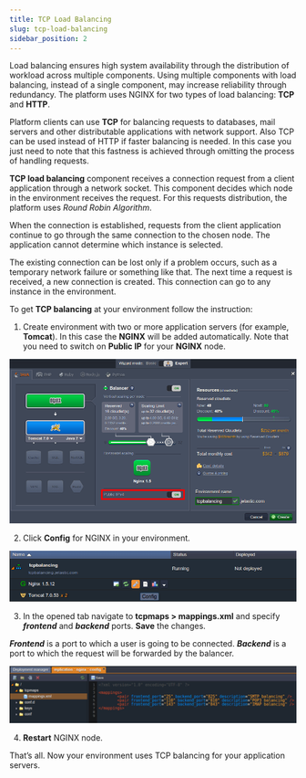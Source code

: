 ```yaml
---
title: TCP Load Balancing
slug: tcp-load-balancing
sidebar_position: 2
---
```


<!-- ## TCP Load Balancing -->

Load balancing ensures high system availability through the distribution of workload across multiple components. Using multiple components with load balancing, instead of a single component, may increase reliability through redundancy. The platform uses NGINX for two types of load balancing: **TCP** and **HTTP**.

Platform clients can use **TCP** for balancing requests to databases, mail servers and other distributable applications with network support. Also TCP can be used instead of HTTP if faster balancing is needed. In this case you just need to note that this fastness is achieved through omitting the process of handling requests.

**TCP load balancing** component receives a connection request from a client application through a network socket. This component decides which node in the environment receives the request. For this requests distribution, the platform uses *Round Robin Algorithm*.

When the connection is established, requests from the client application continue to go through the same connection to the chosen node. The application cannot determine which instance is selected.

The existing connection can be lost only if a problem occurs, such as a temporary network failure or something like that. The next time a request is received, a new connection is created. This connection can go to any instance in the environment.

To get **TCP balancing** at your environment follow the instruction:

1. Create environment with two or more application servers (for example, **Tomcat**). In this case the **NGINX** will be added automatically. Note that you need to switch on **Public IP** for your **NGINX** node.

<div style={{
    display:'flex',
    justifyContent: 'center',
    margin: '0 0 1rem 0'
}}>

![Locale Dropdown](./img/TCPLoadBalancing/01-environment-wizard.png)

</div>

2. Click **Config** for NGINX in your environment.

<div style={{
    display:'flex',
    justifyContent: 'center',
    margin: '0 0 1rem 0'
}}>

![Locale Dropdown](./img/TCPLoadBalancing/02-nginx-config.png)

</div>

3. In the opened tab navigate to **tcpmaps > mappings.xml** and specify ***frontend*** and ***backend*** ports. **Save** the changes.

***Frontend*** is a port to which a user is going to be connected.
***Backend*** is a port to which the request will be forwarded by the balancer.

<div style={{
    display:'flex',
    justifyContent: 'center',
    margin: '0 0 1rem 0'
}}>

![Locale Dropdown](./img/TCPLoadBalancing/03-nginx-tcp-mapping.png)

</div>

4. **Restart** NGINX node.

That’s all. Now your environment uses TCP balancing for your application servers.